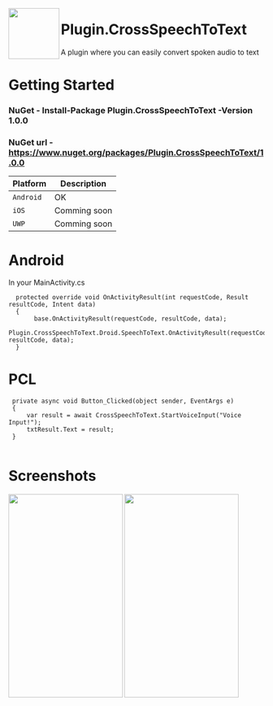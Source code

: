 <img align="left" src="https://i.imgur.com/bep823D.png" width="100" height="100"> <h1 style="margin-left:50px">Plugin.CrossSpeechToText</h1>



A plugin where you can easily convert spoken audio to text


# Getting Started

### NuGet - Install-Package Plugin.CrossSpeechToText -Version 1.0.0
### NuGet url - https://www.nuget.org/packages/Plugin.CrossSpeechToText/1.0.0

| Platform | Description |
| --- | --- |
| `Android` | OK |
| `iOS` | Comming soon |
| `UWP` | Comming soon |

# Android

In your MainActivity.cs
```
  protected override void OnActivityResult(int requestCode, Result resultCode, Intent data)
  {
       base.OnActivityResult(requestCode, resultCode, data);
       Plugin.CrossSpeechToText.Droid.SpeechToText.OnActivityResult(requestCode, resultCode, data);
  }
```

# PCL

```
 private async void Button_Clicked(object sender, EventArgs e)
 {
     var result = await CrossSpeechToText.StartVoiceInput("Voice Input!");
     txtResult.Text = result;
 }
 
```
# Screenshots
<img align="left" src="https://i.imgur.com/rZJSPzd.png" width="225" height="400">
<img align="left" src="https://i.imgur.com/Jk2fDPs.png" width="225" height="400">

